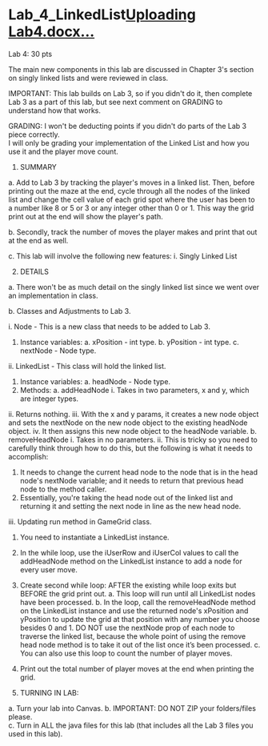 # Lab_4_LinkedList[Uploading Lab4.docx…]() 
Lab 4: 30 pts

The main new components in this lab are discussed in Chapter 3's section on singly linked lists and were reviewed in class.

IMPORTANT:  This lab builds on Lab 3, so if you didn't do it, then complete Lab 3 as a part of this lab, but see next comment on GRADING to understand how that works.

GRADING:  I won't be deducting points if you didn't do parts of the Lab 3 piece correctly.  
I will only be grading your implementation of the Linked List and how you use it and the player move count.


1.	SUMMARY

a.	Add to Lab 3 by tracking the player's moves in a linked list.  Then, before printing out the maze at the end, cycle through all the nodes of the linked list and change the cell value of each grid spot where the user has been to a number like 8 or 5 or 3 or any integer other than 0 or 1.  This way the grid print out at the end will show the player's path.

b.	Secondly, track the number of moves the player makes and print that out at the end as well.

c.	This lab will involve the following new features:
i.	Singly Linked List

2.	DETAILS

a.	There won't be as much detail on the singly linked list since we went over an implementation in class.

b.	Classes and Adjustments to Lab 3.

i.	Node - This is a new class that needs to be added to Lab 3.
1.	Instance variables:
a.	xPosition - int type.
b.	yPosition - int type.
c.	nextNode - Node type.

ii.	LinkedList - This class will hold the linked list.
1.	Instance variables:
a.	headNode - Node type.
2.	Methods:
a.	addHeadNode
i.	Takes in two parameters, x and y, which are integer types.

ii.	Returns nothing.
iii.	With the x and y params, it creates a new node object and sets the nextNode on the new node object to the existing headNode object.
iv.	It then assigns this new node object to the headNode variable.
b.	removeHeadNode
i.	Takes in no parameters.
ii.	This is tricky so you need to carefully think through how to do this, but the following is what it needs to accomplish:
1.	It needs to change the current head node to the node that is in the head node's nextNode variable; and it needs to return that previous head node to the method caller.
2.	Essentially, you're taking the head node out of the linked list and returning it and setting the next node in line as the new head node.

iii.	Updating run method in GameGrid class.
1.	You need to instantiate a LinkedList instance.
2.	In the while loop, use the iUserRow and iUserCol values to call the addHeadNode method on the LinkedList instance to add a node for every user move.
3.	Create second while loop:  AFTER the existing while loop exits but BEFORE the grid print out.
a.	This loop will run until all LinkedList nodes have been processed.
b.	In the loop, call the removeHeadNode method on the LinkedList instance and use the returned node's xPosition and yPosition to update the grid at that position with any number you choose besides 0 and 1.  DO NOT use the nextNode prop of each node to traverse the linked list, because the whole point of using the remove head node method is to take it out of the list once it’s been processed.
c.	You can also use this loop to count the number of player moves.
4.	Print out the total number of player moves at the end when printing the grid.


3.	TURNING IN LAB: 

a.	Turn your lab into Canvas.
b.	IMPORTANT: DO NOT ZIP your folders/files please.  
c.	Turn in ALL the java files for this lab (that includes all the Lab 3 files you used in this lab).

